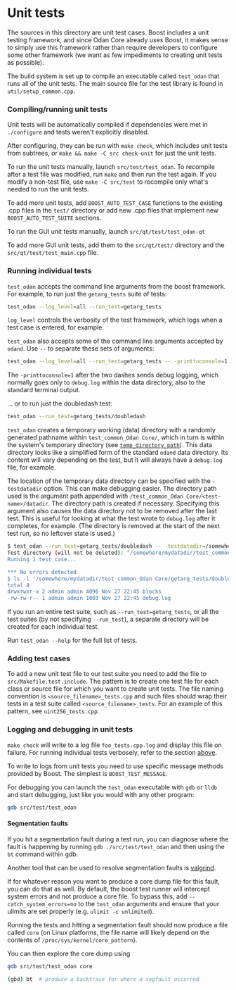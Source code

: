 # Unit tests

The sources in this directory are unit test cases. Boost includes a
unit testing framework, and since Odan Core already uses Boost, it makes
sense to simply use this framework rather than require developers to
configure some other framework (we want as few impediments to creating
unit tests as possible).

The build system is set up to compile an executable called `test_odan`
that runs all of the unit tests. The main source file for the test library is found in
`util/setup_common.cpp`.

### Compiling/running unit tests

Unit tests will be automatically compiled if dependencies were met in `./configure`
and tests weren't explicitly disabled.

After configuring, they can be run with `make check`, which includes unit tests from
subtrees, or `make && make -C src check-unit` for just the unit tests.

To run the unit tests manually, launch `src/test/test_odan`. To recompile
after a test file was modified, run `make` and then run the test again. If you
modify a non-test file, use `make -C src/test` to recompile only what's needed
to run the unit tests.

To add more unit tests, add `BOOST_AUTO_TEST_CASE` functions to the existing
.cpp files in the `test/` directory or add new .cpp files that
implement new `BOOST_AUTO_TEST_SUITE` sections.

To run the GUI unit tests manually, launch `src/qt/test/test_odan-qt`

To add more GUI unit tests, add them to the `src/qt/test/` directory and
the `src/qt/test/test_main.cpp` file.

### Running individual tests

`test_odan` accepts the command line arguments from the boost framework.
For example, to run just the `getarg_tests` suite of tests:

```bash
test_odan --log_level=all --run_test=getarg_tests
```

`log_level` controls the verbosity of the test framework, which logs when a
test case is entered, for example.

`test_odan` also accepts some of the command line arguments accepted by
`odand`. Use `--` to separate these sets of arguments:

```bash
test_odan --log_level=all --run_test=getarg_tests -- -printtoconsole=1
```

The `-printtoconsole=1` after the two dashes sends debug logging, which
normally goes only to `debug.log` within the data directory, also to the
standard terminal output.

... or to run just the doubledash test:

```bash
test_odan --run_test=getarg_tests/doubledash
```

`test_odan` creates a temporary working (data) directory with a randomly
generated pathname within `test_common_Odan Core/`, which in turn is within
the system's temporary directory (see
[`temp_directory_path`](https://en.cppreference.com/w/cpp/filesystem/temp_directory_path)).
This data directory looks like a simplified form of the standard `odand` data
directory. Its content will vary depending on the test, but it will always
have a `debug.log` file, for example.

The location of the temporary data directory can be specified with the
`-testdatadir` option. This can make debugging easier. The directory
path used is the argument path appended with
`/test_common_Odan Core/<test-name>/datadir`.
The directory path is created if necessary.
Specifying this argument also causes the data directory
not to be removed after the last test. This is useful for looking at
what the test wrote to `debug.log` after it completes, for example.
(The directory is removed at the start of the next test run,
so no leftover state is used.)

```bash
$ test_odan --run_test=getarg_tests/doubledash -- -testdatadir=/somewhere/mydatadir
Test directory (will not be deleted): "/somewhere/mydatadir/test_common_Odan Core/getarg_tests/doubledash/datadir
Running 1 test case...

*** No errors detected
$ ls -l '/somewhere/mydatadir/test_common_Odan Core/getarg_tests/doubledash/datadir'
total 8
drwxrwxr-x 2 admin admin 4096 Nov 27 22:45 blocks
-rw-rw-r-- 1 admin admin 1003 Nov 27 22:45 debug.log
```

If you run an entire test suite, such as `--run_test=getarg_tests`, or all the test suites
(by not specifying `--run_test`), a separate directory
will be created for each individual test.

Run `test_odan --help` for the full list of tests.

### Adding test cases

To add a new unit test file to our test suite you need
to add the file to `src/Makefile.test.include`. The pattern is to create
one test file for each class or source file for which you want to create
unit tests. The file naming convention is `<source_filename>_tests.cpp`
and such files should wrap their tests in a test suite
called `<source_filename>_tests`. For an example of this pattern,
see `uint256_tests.cpp`.

### Logging and debugging in unit tests

`make check` will write to a log file `foo_tests.cpp.log` and display this file
on failure. For running individual tests verbosely, refer to the section
[above](#running-individual-tests).

To write to logs from unit tests you need to use specific message methods
provided by Boost. The simplest is `BOOST_TEST_MESSAGE`.

For debugging you can launch the `test_odan` executable with `gdb` or `lldb` and
start debugging, just like you would with any other program:

```bash
gdb src/test/test_odan
```

#### Segmentation faults

If you hit a segmentation fault during a test run, you can diagnose where the fault
is happening by running `gdb ./src/test/test_odan` and then using the `bt` command
within gdb.

Another tool that can be used to resolve segmentation faults is
[valgrind](https://valgrind.org/).

If for whatever reason you want to produce a core dump file for this fault, you can do
that as well. By default, the boost test runner will intercept system errors and not
produce a core file. To bypass this, add `--catch_system_errors=no` to the
`test_odan` arguments and ensure that your ulimits are set properly (e.g. `ulimit -c
unlimited`).

Running the tests and hitting a segmentation fault should now produce a file called `core`
(on Linux platforms, the file name will likely depend on the contents of
`/proc/sys/kernel/core_pattern`).

You can then explore the core dump using
```bash
gdb src/test/test_odan core

(gbd) bt  # produce a backtrace for where a segfault occurred
```
